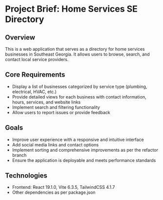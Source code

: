 # Project Brief: Home Services SE Directory

## Overview
This is a web application that serves as a directory for home services businesses in Southeast Georgia. It allows users to browse, search, and contact local service providers.

## Core Requirements
- Display a list of businesses categorized by service type (plumbing, electrical, HVAC, etc.)
- Provide detailed views for each business with contact information, hours, services, and website links
- Implement search and filtering functionality
- Allow users to report issues or provide feedback

## Goals
- Improve user experience with a responsive and intuitive interface
- Add social media links and contact options
- Implement sorting and comprehensive improvements as per the refactor branch
- Ensure the application is deployable and meets performance standards

## Technologies
- Frontend: React 19.1.0, Vite 6.3.5, TailwindCSS 4.1.7
- Other dependencies as per package.json
